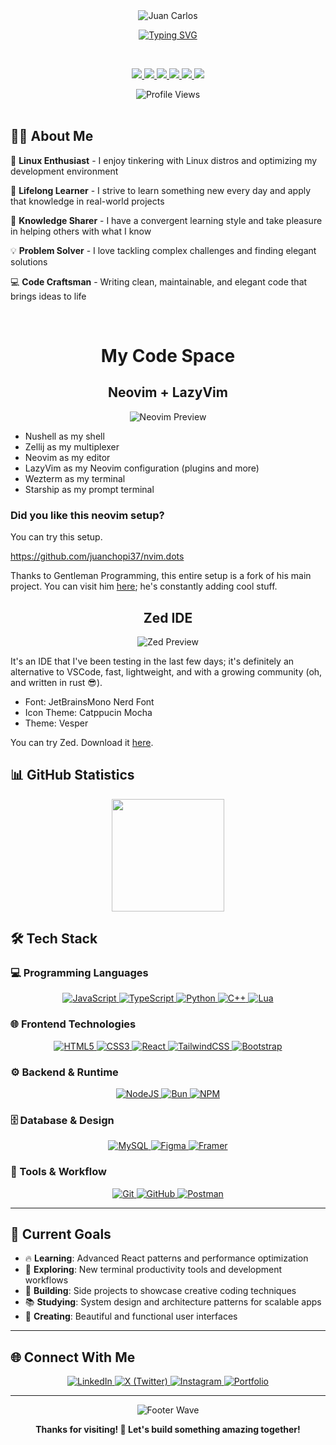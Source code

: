 <div align="center">
  <img src="assets/beatiful-header.png" alt="Juan Carlos" />

  <br/>

[![Typing SVG](https://readme-typing-svg.herokuapp.com?font=Fira+Code&size=24&duration=3000&pause=1000&color=61DAFB&center=true&vCenter=true&width=600&lines=Full+Stack+Developer+%F0%9F%9A%80;Linux+Enthusiast+%F0%9F%90%A7;Always+Learning+Something+New+%F0%9F%A7%A0;Need+help+centering+that+div%3F+%F0%9F%98%89)](https://git.io/typing-svg)

  <br/>

  <p align="center" display="flex" flex-direction="row" justify-content="center" align-items="center">
    <a href="https://archlinux.org/">
      <img src="https://skillicons.dev/icons?i=arch" max-width=64px />
    </a>
    <a href="https://www.notion.com/">
      <img src="assets/notion.png" max-width=64px/>
    </a>
    <a href="https://neovim.io/">
      <img src="https://skillicons.dev/icons?i=neovim" max-width=64px/>
    </a>
    <a href="https://zed.dev/">
      <img src="assets/zed-blue.png" max-width=64px/>
    </a>
    <a href="https://zen-browser.app/">
      <img src="assets/Zen-Color-Coral.svg" max-width=64px/>
    </a>
    <a href="https://obsidian.md/">
      <img src="https://skillicons.dev/icons?i=obsidian" max-width=64px />
    </a>
  </p>

  <img src="https://komarev.com/ghpvc/?username=juanchopi37&color=61dafb&style=flat-square&label=Profile+Views" alt="Profile Views" />
</div>

<br/>

## 👨‍💻 About Me

🐧 **Linux Enthusiast** - I enjoy tinkering with Linux distros and optimizing my development environment

🚀 **Lifelong Learner** - I strive to learn something new every day and apply that knowledge in real-world projects

🧠 **Knowledge Sharer** - I have a convergent learning style and take pleasure in helping others with what I know

💡 **Problem Solver** - I love tackling complex challenges and finding elegant solutions

💻 **Code Craftsman** - Writing clean, maintainable, and elegant code that brings ideas to life

<br clear="right"/>

<div align="center">
  <h1>My Code Space</h1>
</div>

<div align="center">
  <h2>Neovim + LazyVim</h2>
</div>

<div align="center">
  <img src="assets/neovim.png" alt="Neovim Preview" />
</div>

- Nushell as my shell
- Zellij as my multiplexer
- Neovim as my editor
- LazyVim as my Neovim configuration (plugins and more)
- Wezterm as my terminal
- Starship as my prompt terminal

### Did you like this neovim setup?

You can try this setup.

https://github.com/juanchopi37/nvim.dots

Thanks to Gentleman Programming, this entire setup is a fork of his main project.
You can visit him [here](https://github.com/Gentleman-Programming/Gentleman.Dots); he's constantly adding cool stuff.

<div align="center">
  <h2>Zed IDE</h2>
</div>

<div align="center">
  <img src="assets/zed-preview.png" alt="Zed Preview" />
</div>

It's an IDE that I've been testing in the last few days; it's definitely an alternative to VSCode, fast, lightweight, and with a growing community (oh, and written in rust 😎).

- Font: JetBrainsMono Nerd Font
- Icon Theme: Catppucin Mocha
- Theme: Vesper

You can try Zed. Download it [here](https://zed.dev/download).

## 📊 GitHub Statistics

<div align="center">
  <img height="180em" src="https://github-readme-stats.vercel.app/api/top-langs/?username=juanchopi37&layout=compact&langs_count=8&theme=react&hide_border=true&bg_color=0D1117&title_color=61DAFB&text_color=C9D1D9"/>
</div>

## 🛠️ Tech Stack

### 💻 Programming Languages

<p align="center">
  <a href="https://developer.mozilla.org/en-US/docs/Web/JavaScript">
    <img src="https://img.shields.io/badge/JavaScript-F7DF1E?style=for-the-badge&logo=javascript&logoColor=black" alt="JavaScript" />
  </a>
  <a href="https://www.typescriptlang.org/docs/">
    <img src="https://img.shields.io/badge/TypeScript-007ACC?style=for-the-badge&logo=typescript&logoColor=white" alt="TypeScript" />
  </a>
  <a href="https://docs.python.org/3/">
    <img src="https://img.shields.io/badge/Python-3776AB?style=for-the-badge&logo=python&logoColor=white" alt="Python" />
  </a>
  <a href="https://en.cppreference.com/w/">
    <img src="https://img.shields.io/badge/C++-00599C?style=for-the-badge&logo=c%2B%2B&logoColor=white" alt="C++" />
  </a>
  <a href="https://www.lua.org/docs.html">
    <img src="https://img.shields.io/badge/Lua-2C2D72?style=for-the-badge&logo=lua&logoColor=white" alt="Lua" />
  </a>
</p>

### 🌐 Frontend Technologies

<p align="center">
  <a href="https://developer.mozilla.org/en-US/docs/Web/HTML">
    <img src="https://img.shields.io/badge/HTML5-E34F26?style=for-the-badge&logo=html5&logoColor=white" alt="HTML5" />
  </a>
  <a href="https://developer.mozilla.org/en-US/docs/Web/CSS">
    <img src="https://img.shields.io/badge/CSS3-1572B6?style=for-the-badge&logo=css3&logoColor=white" alt="CSS3" />
  </a>
  <a href="https://react.dev/">
    <img src="https://img.shields.io/badge/React-20232A?style=for-the-badge&logo=react&logoColor=61DAFB" alt="React" />
  </a>
  <a href="https://tailwindcss.com/docs">
    <img src="https://img.shields.io/badge/Tailwind_CSS-38B2AC?style=for-the-badge&logo=tailwind-css&logoColor=white" alt="TailwindCSS" />
  </a>
  <a href="https://getbootstrap.com/docs/">
    <img src="https://img.shields.io/badge/Bootstrap-7952B3?style=for-the-badge&logo=bootstrap&logoColor=white" alt="Bootstrap" />
  </a>
</p>

### ⚙️ Backend & Runtime

<p align="center">
  <a href="https://nodejs.org/en/docs/">
    <img src="https://img.shields.io/badge/Node.js-339933?style=for-the-badge&logo=node.js&logoColor=white" alt="NodeJS" />
  </a>
  <a href="https://bun.sh/docs">
    <img src="https://img.shields.io/badge/Bun-000000?style=for-the-badge&logo=bun&logoColor=white" alt="Bun" />
  </a>
  <a href="https://docs.npmjs.com/">
    <img src="https://img.shields.io/badge/NPM-CB3837?style=for-the-badge&logo=npm&logoColor=white" alt="NPM" />
  </a>
</p>

### 🗄️ Database & Design

<p align="center">
  <a href="https://dev.mysql.com/doc/">
    <img src="https://img.shields.io/badge/MySQL-4479A1?style=for-the-badge&logo=mysql&logoColor=white" alt="MySQL" />
  </a>
  <a href="https://help.figma.com/">
    <img src="https://img.shields.io/badge/Figma-F24E1E?style=for-the-badge&logo=figma&logoColor=white" alt="Figma" />
  </a>
  <a href="https://www.framer.com/docs/">
    <img src="https://img.shields.io/badge/Framer-0055FF?style=for-the-badge&logo=framer&logoColor=white" alt="Framer" />
  </a>
</p>

### 🔧 Tools & Workflow

<p align="center">
  <a href="https://git-scm.com/doc">
    <img src="https://img.shields.io/badge/Git-F05032?style=for-the-badge&logo=git&logoColor=white" alt="Git" />
  </a>
  <a href="https://docs.github.com/">
    <img src="https://img.shields.io/badge/GitHub-181717?style=for-the-badge&logo=github&logoColor=white" alt="GitHub" />
  </a>
  <a href="https://learning.postman.com/docs/">
    <img src="https://img.shields.io/badge/Postman-FF6C37?style=for-the-badge&logo=postman&logoColor=white" alt="Postman" />
  </a>
</p>

---

## 🎯 Current Goals

- 🔥 **Learning**: Advanced React patterns and performance optimization
- 🌱 **Exploring**: New terminal productivity tools and development workflows
- 🤝 **Building**: Side projects to showcase creative coding techniques
- 📚 **Studying**: System design and architecture patterns for scalable apps
- 🎨 **Creating**: Beautiful and functional user interfaces

---

## 🌐 Connect With Me

<div align="center">
  <a href="https://www.linkedin.com/in/juan-carlos-lopez-moreno-9a29b0299/">
    <img src="https://img.shields.io/badge/LinkedIn-0077B5?style=for-the-badge&logo=linkedin&logoColor=white" alt="LinkedIn" />
  </a>
  <a href="https://x.com/juancho_l0pez">
    <img src="https://img.shields.io/badge/X_(Twitter)-000000?style=for-the-badge&logo=x&logoColor=white" alt="X (Twitter)" />
  </a>
  <a href="https://www.instagram.com/juancho_lopez_11/">
    <img src="https://img.shields.io/badge/Instagram-E4405F?style=for-the-badge&logo=instagram&logoColor=white" alt="Instagram" />
  </a>
  <a href="https://juancarloslopezmoreno.netlify.app/">
    <img src="https://img.shields.io/badge/Portfolio-FF5722?style=for-the-badge&logo=firefox&logoColor=white" alt="Portfolio" />
  </a>
</div>

---

<div align="center">
  <img src="https://capsule-render.vercel.app/api?type=waving&color=61DAFB&height=100&section=footer&animation=fadeIn" alt="Footer Wave" />

  <br/>

**Thanks for visiting! 🚀 Let's build something amazing together!**

  <br/>
</div>
